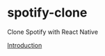 # spotify-clone
Clone Spotify with React Native 

<a href="[doc:introduction](https://github.com/)" target="_blank">Introduction</a>
